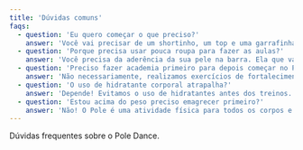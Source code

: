 ```yaml
---
title: 'Dúvidas comuns'
faqs:
  - question: 'Eu quero começar o que preciso?'
    answer: 'Você vai precisar de um shortinho, um top e uma garrafinha de água.'
  - question: 'Porque precisa usar pouca roupa para fazer as aulas?'
    answer: 'Você precisa da aderência da sua pele na barra. Ela que vai te permitir realizar travas e não escorregar.'
  - question: 'Preciso fazer academia primeiro para depois começar no Pole?'
    answer: 'Não necessariamente, realizamos exercícios de fortalecimento durante as aulas porém quando o pole é combinado com a musculação, seu desempenho pode ser ainda melhor.'
  - question: 'O uso de hidratante corporal atrapalha?'
    answer: 'Depende! Evitamos o uso de hidratantes antes dos treinos. O ideal é hidratar a pele em dias alternados ou mais espaçados dos dias de aula.'
  - question: 'Estou acima do peso preciso emagrecer primeiro?'
    answer: 'Não! O Pole é uma atividade física para todos os corpos e todos os corpos possuem limitações específicas (seja ele como for) o importante é respeitar o seu.'
---
```


Dúvidas frequentes sobre o Pole Dance.
